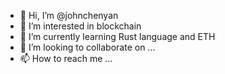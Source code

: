 - 👋 Hi, I’m @johnchenyan
- 👀 I’m interested in blockchain
- 🌱 I’m currently learning Rust language and ETH
- 💞️ I’m looking to collaborate on ...
- 📫 How to reach me ...

<!---
johnchenyan/johnchenyan is a ✨ special ✨ repository because its `README.md` (this file) appears on your GitHub profile.
You can click the Preview link to take a look at your changes.
--->

